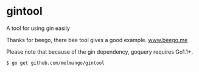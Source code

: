 # gintool

A tool for using gin easily

Thanks for beego, there bee tool gives a good example. www.beego.me


Please note that because of the gin dependency, goquery requires Go1.1+.

    $ go get github.com/melmango/gintool